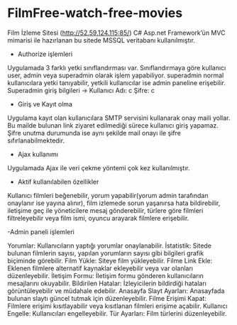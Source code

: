 # FilmFree-watch-free-movies
Film İzleme Sitesi (http://52.59.124.115:85/)
C# Asp.net Framework’ün MVC mimarisi ile hazırlanan bu sitede MSSQL veritabanı kullanılmıştır.

- Authorize işlemleri

Uygulamada 3 farklı yetki sınıflandırması var. Sınıflandırmaya göre kullanıcı user, admin veya superadmin olarak 
işlem yapabiliyor.
superadmin normal kullanıcılara yetki tanıyabilir, yetkili kullanıcılar ise admin paneline erişebilir.
Superadmin giriş bilgileri -> Kullanıcı Adı: c
 Şifre: c

- Giriş ve Kayıt olma

Uygulama kayıt olan kullanıcılara SMTP servisini kullanarak onay maili yollar. Bu mailde bulunan link ziyaret 
edilmediği sürece kullanıcı giriş yapamaz.
Şifre unutma durumunda ise aynı şekilde mail onayı ile şifre sıfırlanabilmektedir.

- Ajax kullanımı

Uygulamada Ajax ile veri çekme yöntemi çok kez kullanılmıştır.

- Aktif kullanılabilen özellikler

Kullanıcı filmleri beğenebilir, yorum yapabilir(yorum admin tarafından onaylanır ise yayına alınır), film izlemede 
sorun yaşanırsa hata bildirebilir, iletişime geç ile yöneticilere mesaj gönderebilir, türlere göre filmleri filtreleyebilir veya 
film ismi, oyuncu arayarak filmlere erişebilir.
 
-Admin paneli işlemleri

Yorumlar: Kullanıcıların yaptığı yorumlar onaylanabilir.
İstatistik: Sitede bulunan filmlerin sayısı, yapılan yorumların sayısı gibi bilgileri grafik biçiminde görebilir.
Film Yükle: Siteye film yükleyebilir.
Filme Link Ekle: Eklenen filmlere alternatif kaynaklar ekleyebilir veya var olanları düzenleyebilir.
İletişim Formu: İletişim formu gönderen kullanıcıların mesajlarını okuyabilir.
Bildirilen Hatalar: İzleyicilerin bildirdiği hataları görüntüleyebilir ve müdahale edebilir.
Anasayfa Slayt Ayarları: Anasayfada bulunan slaytı güncel tutmak için düzenleyebilir.
Filme Erişimi Kapat: Filmlere erişimi kısıtlayabilir veya kısıtlanan filmleri erişime açabilir.
Kullanıcı Engelle: Kullanıcıları engelleyebilir.
Tür Ayarları: Film türlerini düzenleyebilir.
